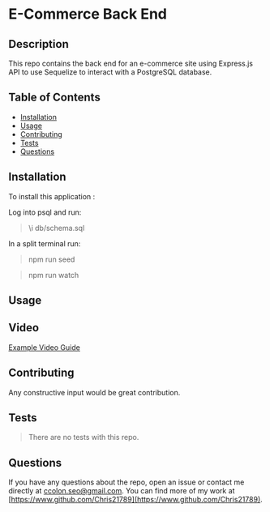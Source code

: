 # E-Commerce Back End

## Description

This repo contains the back end for an e-commerce site using Express.js API to use Sequelize to interact with a PostgreSQL database.

## Table of Contents

* [Installation](#installation)
* [Usage](#usage)
* [Contributing](#contributing)
* [Tests](#tests)
* [Questions](#questions)

## Installation

To install this application :

Log into psql and run:
>\i db/schema.sql

In a split terminal run:
>npm run seed

>npm run watch

## Usage



## Video

[Example Video Guide](https://app.screencastify.com/v3/watch/nVtuER6pwVDhhaWlWjTU)

## Contributing

Any constructive input would be great contribution.

## Tests

>There are no tests with this repo.

## Questions

If you have any questions about the repo, open an issue or contact me directly at ccolon.seo@gmail.com. You can find more of my work at [https://www.github.com/Chris21789](https://www.github.com/Chris21789).